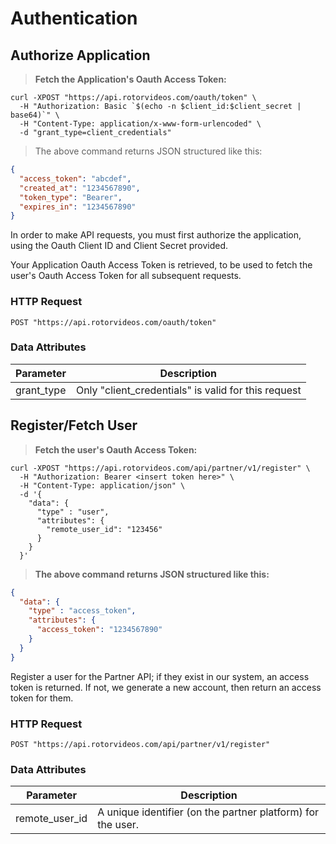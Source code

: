 # Authentication

## Authorize Application

> **Fetch the Application's Oauth Access Token:**

```shell
curl -XPOST "https://api.rotorvideos.com/oauth/token" \
  -H "Authorization: Basic `$(echo -n $client_id:$client_secret | base64)`" \
  -H "Content-Type: application/x-www-form-urlencoded" \
  -d "grant_type=client_credentials"
```

> The above command returns JSON structured like this:

```json
{
  "access_token": "abcdef",
  "created_at": "1234567890",
  "token_type": "Bearer",
  "expires_in": "1234567890"
}
```

In order to make API requests, you must first authorize the application, using the Oauth Client ID and Client Secret provided.

Your Application Oauth Access Token is retrieved, to be used to fetch the user's Oauth Access Token for all subsequent requests.

### HTTP Request

`POST "https://api.rotorvideos.com/oauth/token"`

### Data Attributes

| Parameter  | Description                                         |
|------------|-----------------------------------------------------|
| grant_type | Only "client_credentials" is valid for this request |

## Register/Fetch User

> **Fetch the user's Oauth Access Token:**

```shell
curl -XPOST "https://api.rotorvideos.com/api/partner/v1/register" \
  -H "Authorization: Bearer <insert token here>" \
  -H "Content-Type: application/json" \
  -d '{
    "data": {
      "type" : "user",
      "attributes": {
        "remote_user_id": "123456"
      }
    }
  }'
```

> **The above command returns JSON structured like this:**

```json
{
  "data": {
    "type" : "access_token",
    "attributes": {
      "access_token": "1234567890"
    }
  }
}
```

Register a user for the Partner API; if they exist in our system, an access token is returned. If not, we generate a new
account, then return an access token for them.

### HTTP Request

`POST "https://api.rotorvideos.com/api/partner/v1/register"`

### Data Attributes

| Parameter      | Description                                                 |
|----------------|-------------------------------------------------------------|
| remote_user_id | A unique identifier (on the partner platform) for the user. |
